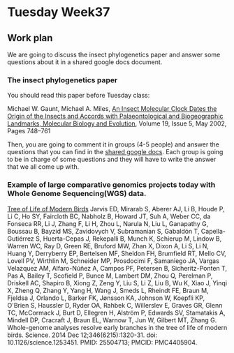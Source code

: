 # Tuesday Week37 

## Work plan

We are going to discuss the insect phylogenetics paper and answer some questions about it in a shared google docs document.

### The insect phylogenetics paper

You should read this paper before Tuesday class:

Michael W. Gaunt, Michael A. Miles, [An Insect Molecular Clock Dates the Origin of the Insects and Accords with Palaeontological and Biogeographic Landmarks, Molecular Biology and Evolution](https://doi.org/10.1093/oxfordjournals.molbev.a004133), Volume 19, Issue 5, May 2002, Pages 748–761

Then, you are going to comment it in groups (4-5 people) and answer the questions that you can find in the [shared google docs](https://docs.google.com/document/d/14d8IjG2SDBjIJG6Mht5pl9Zf-NmB_tPw4CzJ6lVFWPI/edit?usp=sharing). Each group is going to be in charge of some questions and they will have to write the answer that we all come up with.


### Example of large comparative genomics projects today with Whole Genome Sequencing(WGS) data.
[Tree of Life of Modern Birds](https://www.science.org/lookup/doi/10.1126/science.1253451)
Jarvis ED, Mirarab S, Aberer AJ, Li B, Houde P, Li C, Ho SY, Faircloth BC, Nabholz B, Howard JT, Suh A, Weber CC, da Fonseca RR, Li J, Zhang F, Li H, Zhou L, Narula N, Liu L, Ganapathy G, Boussau B, Bayzid MS, Zavidovych V, Subramanian S, Gabaldón T, Capella-Gutiérrez S, Huerta-Cepas J, Rekepalli B, Munch K, Schierup M, Lindow B, Warren WC, Ray D, Green RE, Bruford MW, Zhan X, Dixon A, Li S, Li N, Huang Y, Derryberry EP, Bertelsen MF, Sheldon FH, Brumfield RT, Mello CV, Lovell PV, Wirthlin M, Schneider MP, Prosdocimi F, Samaniego JA, Vargas Velazquez AM, Alfaro-Núñez A, Campos PF, Petersen B, Sicheritz-Ponten T, Pas A, Bailey T, Scofield P, Bunce M, Lambert DM, Zhou Q, Perelman P, Driskell AC, Shapiro B, Xiong Z, Zeng Y, Liu S, Li Z, Liu B, Wu K, Xiao J, Yinqi X, Zheng Q, Zhang Y, Yang H, Wang J, Smeds L, Rheindt FE, Braun M, Fjeldsa J, Orlando L, Barker FK, Jønsson KA, Johnson W, Koepfli KP, O'Brien S, Haussler D, Ryder OA, Rahbek C, Willerslev E, Graves GR, Glenn TC, McCormack J, Burt D, Ellegren H, Alström P, Edwards SV, Stamatakis A, Mindell DP, Cracraft J, Braun EL, Warnow T, Jun W, Gilbert MT, Zhang G. Whole-genome analyses resolve early branches in the tree of life of modern birds. Science. 2014 Dec 12;346(6215):1320-31. doi: 10.1126/science.1253451. PMID: 25504713; PMCID: PMC4405904.
